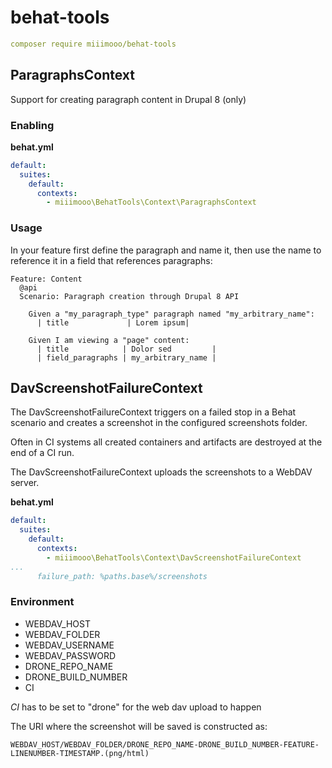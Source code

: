 # behat-tools

```yaml
composer require miiimooo/behat-tools
```

## ParagraphsContext
Support for creating paragraph content in Drupal 8 (only)
### Enabling
**behat.yml**

```yaml
default:
  suites:
    default:
      contexts:
        - miiimooo\BehatTools\Context\ParagraphsContext

```

### Usage
In your feature first define the paragraph and name it, then use the name to reference it in a field that references paragraphs:

```gherkin
Feature: Content
  @api
  Scenario: Paragraph creation through Drupal 8 API

    Given a "my_paragraph_type" paragraph named "my_arbitrary_name":
      | title             | Lorem ipsum|

    Given I am viewing a "page" content:
      | title            | Dolor sed         |
      | field_paragraphs | my_arbitrary_name |

```


## DavScreenshotFailureContext

The DavScreenshotFailureContext triggers on a failed stop in a Behat scenario and creates a screenshot in the configured screenshots folder.

Often in CI systems all created containers and artifacts are destroyed at the end of a CI run. 

The DavScreenshotFailureContext uploads the screenshots to a WebDAV server.


**behat.yml**

```yaml
default:
  suites:
    default:
      contexts:
        - miiimooo\BehatTools\Context\DavScreenshotFailureContext
...
      failure_path: %paths.base%/screenshots
```

### Environment
* WEBDAV_HOST
* WEBDAV_FOLDER
* WEBDAV_USERNAME
* WEBDAV_PASSWORD
* DRONE_REPO_NAME
* DRONE_BUILD_NUMBER
* CI

*CI* has to be set to "drone" for the web dav upload to happen

The URI where the screenshot will be saved is constructed as:
```
WEBDAV_HOST/WEBDAV_FOLDER/DRONE_REPO_NAME-DRONE_BUILD_NUMBER-FEATURE-LINENUMBER-TIMESTAMP.(png/html)
``` 
